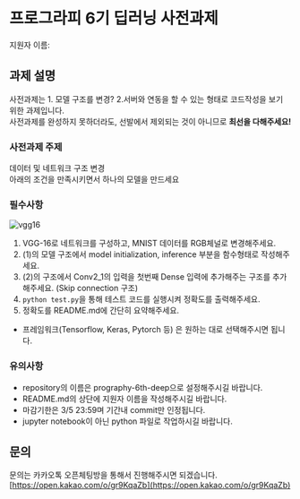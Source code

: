 # 프로그라피 6기 딥러닝 사전과제

지원자 이름:


## 과제 설명
사전과제는 1. 모델 구조를 변경? 2.서버와 연동을 할 수 있는 형태로 코드작성을 보기 위한 과제입니다.  
사전과제를 완성하지 못하더라도, 선발에서 제외되는 것이 아니므로 **최선을 다해주세요!**

### 사전과제 주제
데이터 및 네트워크 구조 변경  
아래의 조건을 만족시키면서 하나의 모델을 만드세요  

### 필수사항
![vgg16](images/vgg16_architecture.png)  
1. VGG-16로 네트워크를 구성하고, MNIST 데이터를 RGB체널로 변경해주세요.
2. (1)의 모델 구조에서 model initialization, inference 부분을  함수형태로 작성해주세요.
3. (2)의 구조에서 Conv2_1의 입력을 첫번째 Dense 입력에 추가해주는 구조를 추가해주세요. (Skip connection 구조)
4. ```python test.py```을 통해 테스트 코드를 실행시켜 정확도를 출력해주세요.
5. 정확도를 README.md에 간단히 요약해주세요.

- 프레임워크(Tensorflow, Keras, Pytorch 등) 은 원하는 대로 선택해주시면 됩니다.

### 유의사항
- repository의 이름은 prography-6th-deep으로 설정해주시길 바랍니다.  
- README.md의 상단에 지원자 이름을 작성해주시길 바랍니다.
- 마감기한은 3/5 23:59며 기간내 commit만 인정됩니다.
- jupyter notebook이 아닌 python 파일로 작업하시길 바랍니다.

## 문의
문의는 카카오톡 오픈체팅방을 통해서 진행해주시면 되겠습니다.
[https://open.kakao.com/o/gr9KqaZb](https://open.kakao.com/o/gr9KqaZb)
